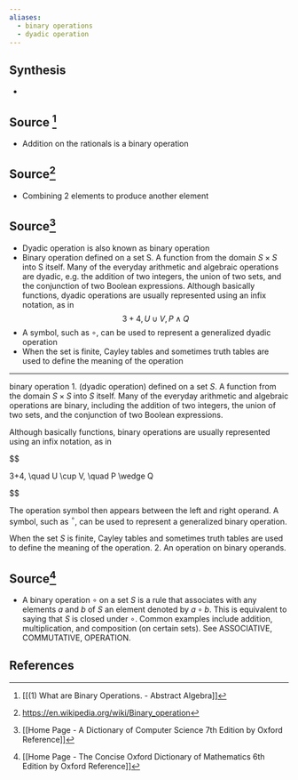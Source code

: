 ```yaml
---
aliases:
  - binary operations
  - dyadic operation
---
```

## Synthesis
- 
## Source [^1]
- Addition on the rationals is a binary operation

## Source[^2]
- Combining 2 elements to produce another element

## Source[^3]
- Dyadic operation is also known as binary operation
- Binary operation defined on a set S. A function from the domain $S \times S$ into S itself. Many of the everyday arithmetic and algebraic operations are dyadic, e.g. the addition of two integers, the union of two sets, and the conjunction of two Boolean expressions. Although basically functions, dyadic operations are usually represented using an infix notation, as in
$$3 + 4, U \cup V, P \land Q$$
- A symbol, such as $\circ$, can be used to represent a generalized dyadic operation
- When the set is finite, Cayley tables and sometimes truth tables are used to define the meaning of the operation
---
binary operation 1. (dyadic operation) defined on a set $S$. A function from the domain $S \times S$ into $S$ itself. Many of the everyday arithmetic and algebraic operations are binary, including the addition of two integers, the union of two sets, and the conjunction of two Boolean expressions.

  

Although basically functions, binary operations are usually represented using an infix notation, as in

  

$$

3+4, \quad U \cup V, \quad P \wedge Q

$$

  

The operation symbol then appears between the left and right operand. A symbol, such as ${ }^{\circ}$, can be used to represent a generalized binary operation.

  

When the set $S$ is finite, Cayley tables and sometimes truth tables are used to define the meaning of the operation. 2. An operation on binary operands.
## Source[^4]
- A binary operation $\circ$ on a set $S$ is a rule that associates with any elements $a$ and $b$ of $S$ an element denoted by $a \circ b$. This is equivalent to saying that $S$ is closed under $\circ$. Common examples include addition, multiplication, and composition (on certain sets). See ASSOCIATIVE, COMMUTATIVE, OPERATION.
## References

[^1]: [[(1) What are Binary Operations.  - Abstract Algebra]]
[^2]: https://en.wikipedia.org/wiki/Binary_operation
[^3]: [[Home Page - A Dictionary of Computer Science 7th Edition by Oxford Reference]]
[^4]: [[Home Page - The Concise Oxford Dictionary of Mathematics 6th Edition by Oxford Reference]]